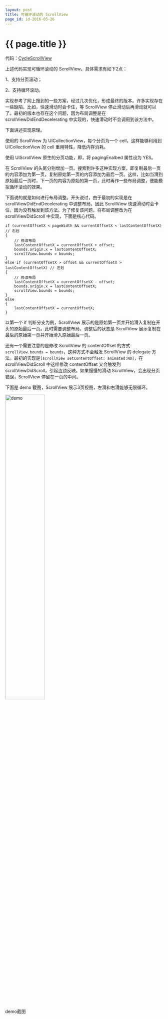```yaml
---
layout: post
title: 可循环滚动的 ScrollView
page_id: id-2016-05-26
---
```


# {{ page.title }}

代码：[CycleScrollView](https://github.com/rob2468/CycleScrollView)

上述代码实现可循环滚动的 ScrollView。具体需求有如下2点：

1、支持分页滚动；

2、支持循环滚动。

实现参考了网上搜到的一些方案，经过几次优化，形成最终的版本。许多实现存在一些缺陷，比如，快速滑动时会卡住，等 ScrollView 停止滑动后再滑动就可以了。最初的版本也存在这个问题，因为布局调整是在 scrollViewDidEndDecelerating 中实现的，快速滑动时不会调用到该方法中。

下面讲述实现原理。

使用的 ScrollView 为 UICollectionView，每个分页为一个 cell，这样能够利用到 UICollectionView 的 cell 重用特性，降低内存消耗。

使用 UIScrollView 原生的分页功能，即，将 pagingEnalbed 属性设为 YES。

在 ScrollView 的头尾分别增加一页。搜索到许多这种实现方案，即复制最后一页的内容添加为第一页，复制原始第一页的内容添加为最后一页。这样，比如当滑到原始最后一页时，下一页的内容为原始的第一页，此时再作一些布局调整，便能模拟循环滚动的效果。

下面说的就是如何进行布局调整。开头说过，由于最初的实现是在 scrollViewDidEndDecelerating 中调整布局，因此 ScrollView 快速滑动时会卡住，因为没有触发到该方法。为了修复该问题，将布局调整改为在 scrollViewDidScroll 中实现，下面是核心代码。

<p></p>

<div class="code"><pre><code>if (currentOffsetX < pageWidth && currentOffsetX < lastContentOffsetX) // 右划
{
    // 修改布局
    lastContentOffsetX = currentOffsetX + offset;
    bounds.origin.x = lastContentOffsetX;
    scrollView.bounds = bounds;
}
else if (currentOffsetX > offset && currentOffsetX > lastContentOffsetX) // 左划
{
    // 修改布局
    lastContentOffsetX = currentOffsetX - offset;
    bounds.origin.x = lastContentOffsetX;
    scrollView.bounds = bounds;
}
else
{
    lastContentOffsetX = currentOffsetX;
}
</code></pre></div>

以第一个 if 判断分支为例，ScrollView 展示的是原始第一页并开始滑入复制在开头的原始最后一页。此时需要调整布局，调整后的状态是 ScrollView 展示复制在最后的原始第一页并开始滑入原始最后一页。

还有一个需要注意的是修改 ScrollView 的 contentOffset 的方式`scrollView.bounds = bounds`，这种方式不会触发 ScrollView 的 delegate 方法。最初的实现是`[scrollView setContentOffset: animated:NO]`，在 scrollViewDidScroll 中这样修改 contentOffset 又会触发到 scrollViewDidScroll，引起连锁反映。如果慢慢的滑动 ScrollView，会出现分页错误，ScrollView 停留在一页的中间。

下面是 demo 截图，ScrollView 展示3页视图，左滑和右滑能够无限循环。

<p></p>

<p class="post-image"><img src="http://7xilqo.com1.z0.glb.clouddn.com/2016-05-26-Cycle-Scroll-View.png" alt="demo" width="50%" height="50%"></p>

<p class="post-image-title">demo截图</p>
